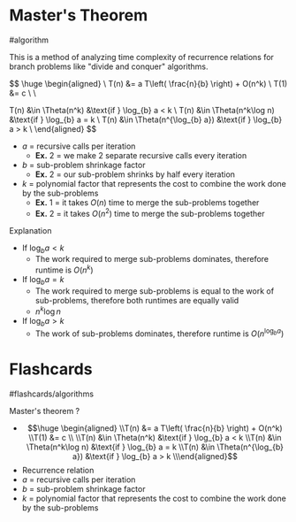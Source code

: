 # Master's Theorem
#algorithm 

This is a method of analyzing time complexity of recurrence relations for branch problems like "divide and conquer" algorithms.

$$
\huge \begin{aligned} \\
T(n) &= a T\left( \frac{n}{b} \right) + O(n^k) \\
T(1) &= c \\ \\

T(n) &\in \Theta(n^k) &\text{if } \log_{b} a < k \\
T(n) &\in \Theta(n^k\log n) &\text{if } \log_{b} a = k \\
T(n) &\in \Theta(n^{\log_{b} a}) &\text{if } \log_{b} a > k \\
\end{aligned}
$$
- $a$ = recursive calls per iteration
	- **Ex.** 2 = we make 2 separate recursive calls every iteration
- $b$ = sub-problem shrinkage factor
	- **Ex.** 2 = our sub-problem shrinks by half every iteration
- $k$ = polynomial factor that represents the cost to combine the work done by the sub-problems
	- **Ex.** 1 = it takes $O(n)$ time to merge the sub-problems together
	- **Ex.** 2 = it takes $O(n^2)$ time to merge the sub-problems together

Explanation
- If $\log_{b} a < k$
	- The work required to merge sub-problems dominates, therefore runtime is $O(n^k)$
- If $\log_{b} a = k$
	- The work required to merge sub-problems is equal to the work of sub-problems, therefore both runtimes are equally valid
	- $n^k \log n$
- If $\log_{b} a > k$
	- The work of sub-problems dominates, therefore runtime is $O(n^{\log_{b} a})$

# Flashcards
#flashcards/algorithms 

Master's theorem
?
- $$\huge \begin{aligned} \\T(n) &= a T\left( \frac{n}{b} \right) + O(n^k) \\T(1) &= c \\ \\T(n) &\in \Theta(n^k) &\text{if } \log_{b} a < k \\T(n) &\in \Theta(n^k\log n) &\text{if } \log_{b} a = k \\T(n) &\in \Theta(n^{\log_{b} a}) &\text{if } \log_{b} a > k \\\end{aligned}$$
- Recurrence relation
- $a$ = recursive calls per iteration
- $b$ = sub-problem shrinkage factor
- $k$ = polynomial factor that represents the cost to combine the work done by the sub-problems
<!--SR:!2025-01-10,2,230-->